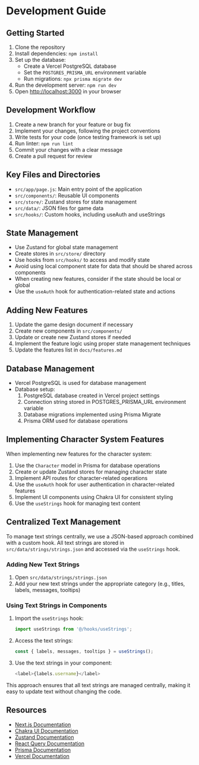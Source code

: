 # Development Guide

## Getting Started
1. Clone the repository
2. Install dependencies: `npm install`
3. Set up the database:
   - Create a Vercel PostgreSQL database
   - Set the `POSTGRES_PRISMA_URL` environment variable
   - Run migrations: `npx prisma migrate dev`
4. Run the development server: `npm run dev`
5. Open [http://localhost:3000](http://localhost:3000) in your browser

## Development Workflow
1. Create a new branch for your feature or bug fix
2. Implement your changes, following the project conventions
3. Write tests for your code (once testing framework is set up)
4. Run linter: `npm run lint`
5. Commit your changes with a clear message
6. Create a pull request for review

## Key Files and Directories
- `src/app/page.js`: Main entry point of the application
- `src/components/`: Reusable UI components
- `src/store/`: Zustand stores for state management
- `src/data/`: JSON files for game data
- `src/hooks/`: Custom hooks, including useAuth and useStrings

## State Management
- Use Zustand for global state management
- Create stores in `src/store/` directory
- Use hooks from `src/hooks/` to access and modify state
- Avoid using local component state for data that should be shared across components
- When creating new features, consider if the state should be local or global
- Use the `useAuth` hook for authentication-related state and actions

## Adding New Features
1. Update the game design document if necessary
2. Create new components in `src/components/`
3. Update or create new Zustand stores if needed
4. Implement the feature logic using proper state management techniques
5. Update the features list in `docs/features.md`

## Database Management
- Vercel PostgreSQL is used for database management
- Database setup:
  1. PostgreSQL database created in Vercel project settings
  2. Connection string stored in POSTGRES_PRISMA_URL environment variable
  3. Database migrations implemented using Prisma Migrate
  4. Prisma ORM used for database operations

## Implementing Character System Features
When implementing new features for the character system:

1. Use the `Character` model in Prisma for database operations
2. Create or update Zustand stores for managing character state
3. Implement API routes for character-related operations
4. Use the `useAuth` hook for user authentication in character-related features
5. Implement UI components using Chakra UI for consistent styling
6. Use the `useStrings` hook for managing text content

## Centralized Text Management
To manage text strings centrally, we use a JSON-based approach combined with a custom hook. All text strings are stored in `src/data/strings/strings.json` and accessed via the `useStrings` hook.

### Adding New Text Strings
1. Open `src/data/strings/strings.json`
2. Add your new text strings under the appropriate category (e.g., titles, labels, messages, tooltips)

### Using Text Strings in Components
1. Import the `useStrings` hook:
   ```javascript
   import useStrings from '@/hooks/useStrings';
   ```
2. Access the text strings:
   ```javascript
   const { labels, messages, tooltips } = useStrings();
   ```
3. Use the text strings in your component:
   ```javascript
   <label>{labels.username}</label>
   ```

This approach ensures that all text strings are managed centrally, making it easy to update text without changing the code.

## Resources
- [Next.js Documentation](https://nextjs.org/docs)
- [Chakra UI Documentation](https://chakra-ui.com/docs/getting-started)
- [Zustand Documentation](https://github.com/pmndrs/zustand)
- [React Query Documentation](https://tanstack.com/query/latest/docs/react/overview)
- [Prisma Documentation](https://www.prisma.io/docs/)
- [Vercel Documentation](https://vercel.com/docs)